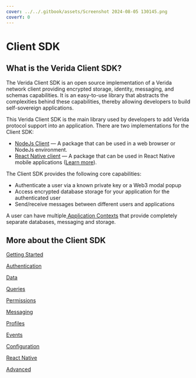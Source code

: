 ```yaml
---
cover: ../../.gitbook/assets/Screenshot 2024-08-05 130145.png
coverY: 0
---
```


# Client SDK

## What is the Verida Client SDK?[​](https://developers.verida.network/docs/client-sdk#what-is-the-verida-client-sdk) <a href="#what-is-the-verida-client-sdk" id="what-is-the-verida-client-sdk"></a>

The Verida Client SDK is an open source implementation of a Verida network client providing encrypted storage, identity, messaging, and schemas capabilities. It is an easy-to-use library that abstracts the complexities behind these capabilities, thereby allowing developers to build self-sovereign applications.

This Verida Client SDK is the main library used by developers to add Verida protocol support into an application. There are two implementations for the Client SDK:

* [NodeJs Client](https://github.com/verida/verida-js/tree/main/packages/client-ts) — A package that can be used in a web browser or NodeJs environment.
* [React Native client](https://github.com/verida/client-rn) — A package that can be used in React Native mobile applications ([Learn more](react-native.md)).

The Client SDK provides the following core capabilities:

* Authenticate a user via a known private key or a Web3 modal popup
* Access encrypted database storage for your application for the authenticated user
* Send/receive messages between different users and applications

A user can have multiple[ Application Contexts](../concepts/application-contexts.md) that provide completely separate databases, messaging and storage.

## More about the Client SDK[​](https://developers.verida.network/docs/client-sdk#more-about-the-client-sdk) <a href="#more-about-the-client-sdk" id="more-about-the-client-sdk"></a>

[Getting Started](getting-started.md)

[Authentication](authentication.md)

[Data](data.md)

[Queries](queries.md)

[Permissions](permissions.md)

[Messaging](../concepts/messaging.md)

[Profiles](account-profiles.md)

[Events](events.md)

[Configuration](configuration.md)

[React Native](react-native.md)

[Advanced](advanced.md)
